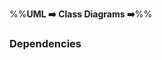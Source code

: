 <link rel="stylesheet" href="{{baseUrl}}/css/textbook.css">

<div class="website-content">

%%**UML :arrow_right: Class Diagrams :arrow_right:**%%

### Dependencies

<div id="main">

<include src="./what/embed.md" />

</div>
</div>
